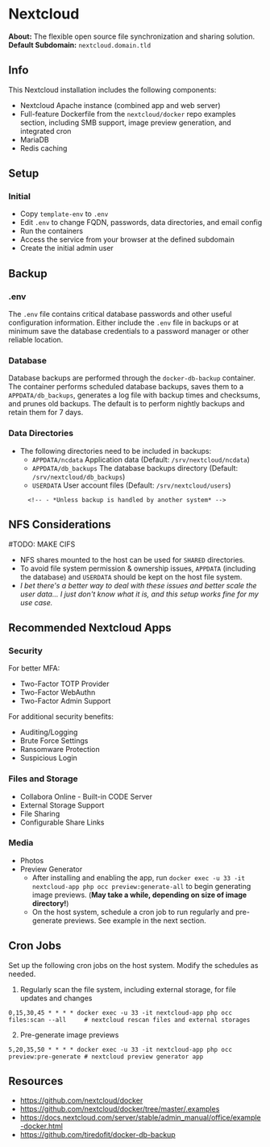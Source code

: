 # Nextcloud

**About:** The flexible open source file synchronization and sharing solution. \
**Default Subdomain:** `nextcloud.domain.tld`

## Info

This Nextcloud installation includes the following components:
- Nextcloud Apache instance (combined app and web server)
- Full-feature Dockerfile from the `nextcloud/docker` repo examples section, including SMB support, image preview generation, and integrated cron
- MariaDB
- Redis caching

## Setup

### Initial
- Copy `template-env` to `.env`
- Edit `.env` to change FQDN, passwords, data directories, and email config
- Run the containers
- Access the service from your browser at the defined subdomain
- Create the initial admin user

## Backup

### .env
The `.env` file contains critical database passwords and other useful configuration information. Either include the `.env` file in backups or at minimum save the database credentials to a password manager or other reliable location.

### Database
Database backups are performed through the `docker-db-backup` container. The container performs scheduled database backups, saves them to a `APPDATA/db_backups`, generates a log file with backup times and checksums, and prunes old backups. The default is to perform nightly backups and retain them for 7 days.

### Data Directories
- The following directories need to be included in backups:
    - `APPDATA/ncdata` Application data (Default: `/srv/nextcloud/ncdata`)
    - `APPDATA/db_backups` The database backups directory (Default: `/srv/nextcloud/db_backups`)
    - `USERDATA` User account files (Default: `/srv/nextcloud/users`)
    <!-- - `SHARED` Directories shared by other apps (Default: `/srv/SHARED`) -->
        <!-- - *Unless backup is handled by another system* -->

## NFS Considerations
#TODO: MAKE CIFS
- NFS shares mounted to the host can be used for `SHARED` directories.
- To avoid file system permission & ownership issues, `APPDATA` (including the database) and `USERDATA` should be kept on the host file system.
- *I bet there's a better way to deal with these issues and better scale the user data... I just don't know what it is, and this setup works fine for my use case.*

## Recommended Nextcloud Apps

### Security

For better MFA:
- Two-Factor TOTP Provider
- Two-Factor WebAuthn
- Two-Factor Admin Support

For additional security benefits:
- Auditing/Logging
- Brute Force Settings
- Ransomware Protection
- Suspicious Login

### Files and Storage
- Collabora Online - Built-in CODE Server
- External Storage Support
- File Sharing
- Configurable Share Links

### Media
- Photos
- Preview Generator
  - After installing and enabling the app, run `docker exec -u 33 -it nextcloud-app php occ preview:generate-all` to begin generating image previews. (**May take a while, depending on size of image directory!**)
  - On the host system, schedule a cron job to run regularly and pre-generate previews. See example in the next section.
  
## Cron Jobs

Set up the following cron jobs on the host system. Modify the schedules as needed.
1) Regularly scan the file system, including external storage, for file updates and changes
```
0,15,30,45 * * * * docker exec -u 33 -it nextcloud-app php occ files:scan --all     # nextcloud rescan files and external storages
```
2) Pre-generate image previews
```
5,20,35,50 * * * * docker exec -u 33 -it nextcloud-app php occ preview:pre-generate # nextcloud preview generator app
```

## Resources

- https://github.com/nextcloud/docker
- https://github.com/nextcloud/docker/tree/master/.examples
- https://docs.nextcloud.com/server/stable/admin_manual/office/example-docker.html
- https://github.com/tiredofit/docker-db-backup
